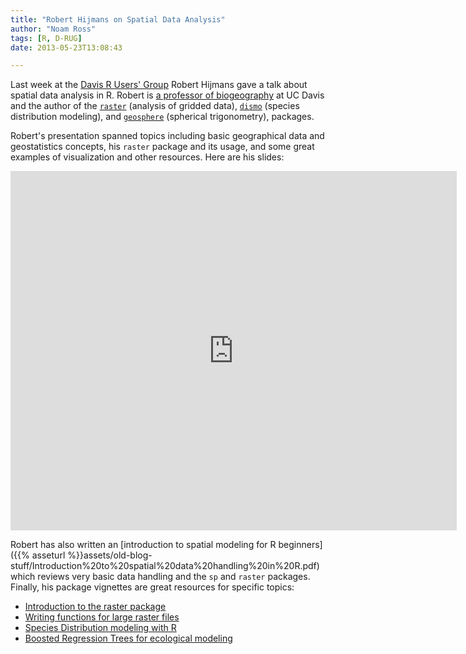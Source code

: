 ```yaml
---
title: "Robert Hijmans on Spatial Data Analysis"
author: "Noam Ross"
tags: [R, D-RUG]
date: 2013-05-23T13:08:43

--- 
```



Last week at the [Davis R Users'
Group](http://www.noamross.net/davis-r-users-group.html) Robert Hijmans
gave a talk about spatial data analysis in R. Robert is [a professor of
biogeography](http://scholar.google.com/citations?user=NWdPabcAAAAJ&hl=en)
at UC Davis and the author of the
[`raster`](http://cran.r-project.org/web/packages/raster/) (analysis of
gridded data), [`dismo`](http://cran.r-project.org/web/packages/dismo/)
(species distribution modeling), and
[`geosphere`](http://cran.r-project.org/web/packages/geosphere/)
(spherical trigonometry), packages.

Robert's presentation spanned topics including basic geographical data
and geostatistics concepts, his `raster` package and its usage, and some
great examples of visualization and other resources. Here are his
slides:

<iframe src="http://www.slideshare.net/slideshow/embed_code/22149457" width="714" height="575" frameborder="0" marginwidth="0" marginheight="0" scrolling="no"></iframe>

Robert has also written an [introduction to spatial modeling for R
beginners]({{% asseturl %}}assets/old-blog-stuff/Introduction%20to%20spatial%20data%20handling%20in%20R.pdf)
which reviews very basic data handling and the `sp` and `raster`
packages. Finally, his package vignettes are great resources for specific
topics:

-   [Introduction to the raster
    package](http://cran.r-project.org/web/packages/raster/vignettes/Raster.pdf)
-   [Writing functions for large raster
    files](http://cran.r-project.org/web/packages/raster/vignettes/functions.pdf)
-   [Species Distribution modeling with
    R](http://cran.r-project.org/web/packages/dismo/vignettes/sdm.pdf)
-   [Boosted Regression Trees for ecological
    modeling](http://cran.r-project.org/web/packages/dismo/vignettes/brt.pdf)

